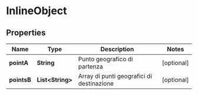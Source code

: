 # InlineObject

## Properties
Name | Type | Description | Notes
------------ | ------------- | ------------- | -------------
**pointA** | **String** | Punto geografico di partenza |  [optional]
**pointsB** | **List&lt;String&gt;** | Array di punti geografici di destinazione |  [optional]
